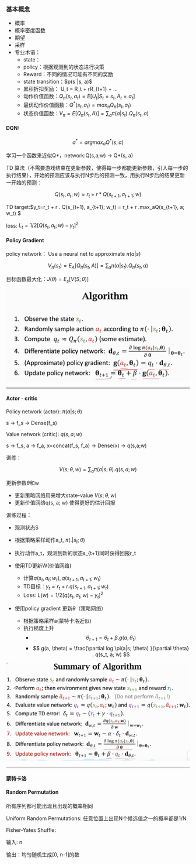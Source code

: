 ### 基本概念

* 概率
* 概率密度函数
* 期望
* 采样
* 专业术语：
  * state：
  * policy：根据观测到的状态进行决策
  * Reward：不同的情况可能有不同的奖励
  * state transition：$p(s`|s, a)$
  * 累积折扣奖励： U_t = R_t + rR_{t+1} + ...
  * 动作价值函数：$Q_{\pi}(s_t, a_t) = E[U_t|S_t=s_t, A_t=a_t]$
  * 最优动作价值函数：$Q^{*}(s_t, a_t) = max_{\pi}Q_{\pi}(s_t, a_t)$
  * 状态价值函数：$V_{\pi}=E[Q_{\pi}(s_t, A)] = \sum_{a}\pi(a|s_t).Q_{\pi}(s_t, a)$

#### DQN:

$$
a^{*} = argmax_a Q^{*}(s, a)
$$

学习一个函数来近似Q*，network:Q(s,a;w) -> Q*(s, a)

TD 算法（不需要游戏结束在更新参数，使得每一步都能更新参数，引入每一步的执行结果），开始的预测应该与执行N步后的预测一致，用执行N步后的结果更新一开始的预测：

$$
Q(s_t, a_t; w) \approx r_t + r * Q(s_{t+1}, a_{t+1};w)
$$

TD target:$y_t=r_t + r . Q(s_{t+1}, a_{t+1}; w_t) = r_t + r .max_aQ(s_{t+1}, a; w_t) $

loss: $L_t = 1/2[Q(s_t, a_t; w) - y_t]^{2}$

#### Policy Gradient

policy network： Use a neural net to approximate $\pi (a|s)$

$$
V_{\pi}(s_t) = E_A[Q_{\pi}(s_t, A)] = \sum_{a}\pi(a|s_t) . Q_{\pi}(s_t, a)
$$

目标函数最大化：$J(\theta)=E_s[V(S;\theta)]$

![image.png](assets/policy_gradient.png)

---

#### Actor - critic

Policy network (actor): $\pi (a|s; \theta)$

s -> f_s -> Dense(f_s)

Value network (critic): $q(s,a; w)$

s -> f_s, a -> f_a, x=concat(f_s, f_a) -> Dense(x) -> q(s,a;w)

训练：

$$
V(s; \theta, w) = \sum_a \pi(a|s; \theta).q(s,a; w)
$$

更新参数$\theta$和w

* 更新策略网络用来增大state-value $V(s; \theta, w)$
* 更新价值网络q(s, a; w) 使得更好的估计回报

训练过程：

* 观测状态S
* 根据策略采样动作a_t, $\pi(.|s_t;\theta)$
* 执行动作a_t，观测到新的状态s_{t+1}同时获得回报r_t
* 使用TD更新W(价值网络)

  * 计算$q(s_t, a_t; w_t),q(s_{t+1}, a_{t+1}; w_t)$
  * TD目标：$y_t=r_t+r.q(s_{t+1}, a_{t+1}; w_t)$
  * Loss: $L(w)=1/2[q(s_t,a_t;w)-y_t]^{2}$
* 使用policy gradient 更新$\theta$（策略网络）

  * 根据策略采样a(蒙特卡洛近似)
  * 执行梯度上升
    * $$
      \theta_{t+1} = \theta_{t} + \beta . g(a, \theta_{t})
      $$
    * $$
      g(a, \theta) = \frac{\partial log \pi(a|s; \theta) }{\partial \theta} . q(s_t, a; w)
      $$

![image.png](assets/Actor_Critic.png)

---

#### 蒙特卡洛

#### Random Permutation

所有序列都可能出现且出现的概率相同

Uniform Random Permutations: 任意位置上出现N个候选值之一的概率都是1/N

Fisher-Yates Shuffle:

输入: n

输出：均匀随机生成[0, n-1]的数
